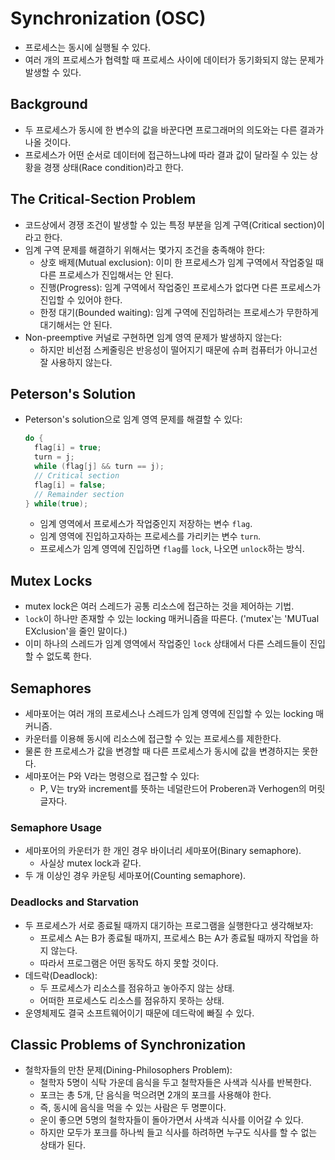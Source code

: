 # Synchronization (OSC)

* 프로세스는 동시에 실행될 수 있다.
* 여러 개의 프로세스가 협력할 때 프로세스 사이에 데이터가 동기화되지 않는 문제가 발생할 수 있다.

## Background

* 두 프로세스가 동시에 한 변수의 값을 바꾼다면 프로그래머의 의도와는 다른 결과가 나올 것이다.
* 프로세스가 어떤 순서로 데이터에 접근하느냐에 따라 결과 값이 달라질 수 있는 상황을 경쟁 상태(Race condition)라고 한다.

## The Critical-Section Problem

* 코드상에서 경쟁 조건이 발생할 수 있는 특정 부분을 임계 구역(Critical section)이라고 한다.
* 임계 구역 문제를 해결하기 위해서는 몇가지 조건을 충족해야 한다:
  * 상호 배제(Mutual exclusion): 이미 한 프로세스가 임계 구역에서 작업중일 때 다른 프로세스가 진입해서는 안 된다.
  * 진행(Progress): 임계 구역에서 작업중인 프로세스가 없다면 다른 프로세스가 진입할 수 있어야 한다.
  * 한정 대기(Bounded waiting): 임계 구역에 진입하려는 프로세스가 무한하게 대기해서는 안 된다.
* Non-preemptive 커널로 구현하면 임계 영역 문제가 발생하지 않는다:
  * 하지만 비선점 스케줄링은 반응성이 떨어지기 때문에 슈퍼 컴퓨터가 아니고선 잘 사용하지 않는다.

## Peterson's Solution

* Peterson's solution으로 임계 영역 문제를 해결할 수 있다:
  ```c
  do {
    flag[i] = true;
    turn = j;
    while (flag[j] && turn == j);
    // Critical section
    flag[i] = false;
    // Remainder section
  } while(true);
  ```
  * 임계 영역에서 프로세스가 작업중인지 저장하는 변수 `flag`.
  * 임계 영역에 진입하고자하는 프로세스를 가리키는 변수 `turn`.
  * 프로세스가 임계 영역에 진입하면 `flag`를 `lock`, 나오면 `unlock`하는 방식.

## Mutex Locks

* mutex lock은 여러 스레드가 공통 리소스에 접근하는 것을 제어하는 기법.
* `lock`이 하나만 존재할 수 있는 locking 매커니즘을 따른다. ('mutex'는 'MUTual EXclusion'을 줄인 말이다.)
* 이미 하나의 스레드가 임계 영역에서 작업중인 `lock` 상태에서 다른 스레드들이 진입할 수 없도록 한다.

## Semaphores

* 세마포어는 여러 개의 프로세스나 스레드가 임계 영역에 진입할 수 있는 locking 매커니즘.
* 카운터를 이용해 동시에 리소스에 접근할 수 있는 프로세스를 제한한다.
* 물론 한 프로세스가 값을 변경할 때 다른 프로세스가 동시에 값을 변경하지는 못한다.
* 세마포어는 P와 V라는 명령으로 접근할 수 있다:
  * P, V는 try와 increment를 뜻하는 네덜란드어 Proberen과 Verhogen의 머릿글자다.

### Semaphore Usage

* 세마포어의 카운터가 한 개인 경우 바이너리 세마포어(Binary semaphore).
  * 사실상 mutex lock과 같다.
* 두 개 이상인 경우 카운팅 세마포어(Counting semaphore).

### Deadlocks and Starvation

* 두 프로세스가 서로 종료될 때까지 대기하는 프로그램을 실행한다고 생각해보자:
  * 프로세스 A는 B가 종료될 때까지, 프로세스 B는 A가 종료될 때까지 작업을 하지 않는다.
  * 따라서 프로그램은 어떤 동작도 하지 못할 것이다.
* 데드락(Deadlock):
  * 두 프로세스가 리소스를 점유하고 놓아주지 않는 상태.
  * 어떠한 프로세스도 리소스를 점유하지 못하는 상태.
* 운영체제도 결국 소프트웨어이기 때문에 데드락에 빠질 수 있다.

## Classic Problems of Synchronization

* 철학자들의 만찬 문제(Dining-Philosophers Problem):
  * 철학자 5명이 식탁 가운데 음식을 두고 철학자들은 사색과 식사를 반복한다.
  * 포크는 총 5개, 단 음식을 먹으려면 2개의 포크를 사용해야 한다.
  * 즉, 동시에 음식을 먹을 수 있는 사람은 두 명뿐이다.
  * 운이 좋으면 5명의 철학자들이 돌아가면서 사색과 식사를 이어갈 수 있다.
  * 하지만 모두가 포크를 하나씩 들고 식사를 하려하면 누구도 식사를 할 수 없는 상태가 된다.
